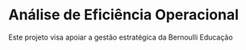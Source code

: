 # Análise de Eficiência Operacional
 Este projeto visa apoiar a gestão estratégica da Bernoulli Educação
